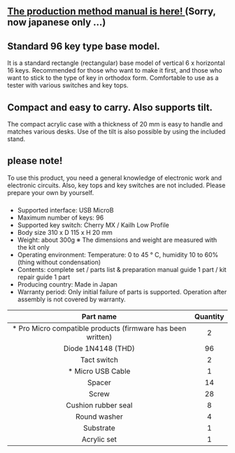 ## [The production method manual is here! ](http://bit-trade-one.co.jp/selfmadekb/adkb96manual/) (Sorry, now japanese only ...)

## Standard 96 key type base model.

It is a standard rectangle (rectangular) base model of vertical 6 x horizontal 16 keys.
Recommended for those who want to make it first, and those who want to stick to the type of key in orthodox form.
Comfortable to use as a tester with various switches and key tops.

## Compact and easy to carry. Also supports tilt.

The compact acrylic case with a thickness of 20 mm is easy to handle and matches various desks.
Use of the tilt is also possible by using the included stand.

## please note!

To use this product, you need a general knowledge of electronic work and electronic circuits. Also, key tops and key switches are not included.
Please prepare your own by yourself.

### <Product specification>

- Supported interface: USB MicroB
- Maximum number of keys: 96
- Supported key switch: Cherry MX / Kailh Low Profile
- Body size 310 x D 115 x H 20 mm
- Weight: about 300g ※ The dimensions and weight are measured with the kit only
- Operating environment: Temperature: 0 to 45 ° C, humidity 10 to 60% (thing without condensation)
- Contents: complete set / parts list & preparation manual guide 1 part / kit repair guide 1 part
- Producing country: Made in Japan
- Warranty period: Only initial failure of parts is supported. Operation after assembly is not covered by warranty.

| Part name | Quantity |
|:-: |:-: |
| * Pro Micro compatible products (firmware has been written) | 2 |
| Diode 1N4148 (THD) | 96 |
| Tact switch | 2 |
| * Micro USB Cable | 1 |
| Spacer | 14 |
| Screw | 28 |
| Cushion rubber seal | 8 |
| Round washer | 4 |
| Substrate | 1 |
| Acrylic set | 1 |

